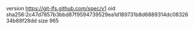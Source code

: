 version https://git-lfs.github.com/spec/v1
oid sha256:2c47d7857b3bbd87f9594739529ea1d189731b8d6889314dc0832634b88f28dd
size 965
